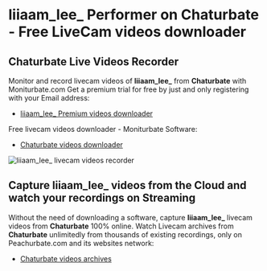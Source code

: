 # liiaam_lee_ Performer on Chaturbate - Free LiveCam videos downloader

## Chaturbate Live Videos Recorder

Monitor and record livecam videos of **liiaam_lee_** from **Chaturbate** with Moniturbate.com
Get a premium trial for free by just and only registering with your Email address:
* [liiaam_lee_ Premium videos downloader](https://moniturbate.com/request-demo-licence-key.html)

Free livecam videos downloader - Moniturbate Software:
* [Chaturbate videos downloader](https://moniturbate.com/moniturbate-download-software.html)

![liiaam_lee_ livecam videos recorder](https://peachurnet.com/templates/moniturbate-software.png)


## Capture liiaam_lee_ videos from the Cloud and watch your recordings on Streaming

Without the need of downloading a software, capture **liiaam_lee_** livecam videos from **Chaturbate** 100% online.
Watch Livecam archives from **Chaturbate** unlimitedly from thousands of existing recordings, only on Peachurbate.com and its websites network:
* [Chaturbate videos archives](https://peachurnet.com/)